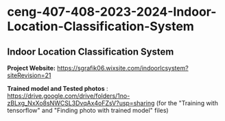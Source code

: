 # ceng-407-408-2023-2024-Indoor-Location-Classification-System
## Indoor Location Classification System

**Project Website:** https://sgrafik06.wixsite.com/indoorlcsystem?siteRevision=21

**Trained model and Tested photos** : https://drive.google.com/drive/folders/1no-zBLxg_NxXo8sNWCSL3DvqAx4oFZsV?usp=sharing
(for the "Training with tensorflow" and "Finding photo with trained model" files)
